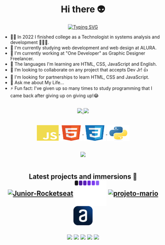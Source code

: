 <h1 align="center">Hi there 👽</h1>
<div align="center">
<a href="https://git.io/typing-svg"><img src="https://readme-typing-svg.demolab.com?font=Fira+Code&size=22&pause=1000&color=F75C7E&width=435&lines=My+name+is+Roberto+Junior+%F0%9F%98%81;Welcome+to+my+GitHub+profile!%F0%9F%96%96" alt="Typing SVG" /></a>
</div>
<div align="center">
  <ul align="left" list-style="none">
       <li><tr>🧑‍🚀 In 2022 I finished college as a Technologist in systems analysis and development 👨🏻‍🎓.
       <li><tr>📖 I'm currently studying web development and web design at ALURA.
       <li><tr>🔭 I'm currently working at "One Developer" as Graphic Designer Freelancer.</tr></li>
       <li><tr>🌱 The languages I'm learning are HTML, CSS, JavaScript and English.</tr></li>
       <li><tr>👯 I’m looking to collaborate on any project that accepts Dev Jr! 👍</tr></li>
       <li><tr>🤔 I'm looking for partnerships to learn HTML, CSS and JavaScript.</tr></li>
       <li><tr>💬 Ask me about My Life...</tr></li>
       <li><tr>⚡ Fun fact: I've given up so many times to study programming that I came back after giving up on giving up!😂 </tr></li>
  </ul>
</div>

<br>

<div align="center">
  <a href="https://github.com/robertojunnior">
  <img width="42%" src="https://github-readme-stats.vercel.app/api?username=robertojunnior&show_icons=true&theme=dracula&include_all_commits=true&count_private=true"/>
  <img width="44%" src="https://github-readme-stats.vercel.app/api/top-langs/?username=robertojunnior&layout=compact&langs_count=7&theme=dracula"/>
</div>

<br> 

<div align="center"> 
<br>
  <a href="https://github.com/robertojunnior/Html_Css_JavaScript" target="_blank" rel="noopener noreferrer">
  <img align="center" alt="Junior-Js" height="50" width="70" src="https://raw.githubusercontent.com/devicons/devicon/master/icons/javascript/javascript-plain.svg">
  
  <a href="https://github.com/robertojunnior/Html_Css_JavaScript" target="_blank" rel="external">
  <img align="center" alt="Junior-HTML" height="50" width="70" src="https://raw.githubusercontent.com/devicons/devicon/master/icons/html5/html5-original.svg">
  
  <a href="https://github.com/robertojunnior/Html_Css_JavaScript" target="_blank" rel="external">
  <img align="center" alt="Junior-CSS" height="50" width="70" src="https://raw.githubusercontent.com/devicons/devicon/master/icons/css3/css3-original.svg">
  
  <a href="https://github.com/robertojunnior/python" target="_blank" rel="external">
  <img align="center" alt="Junior-Python" height="50" width="70" src="https://raw.githubusercontent.com/devicons/devicon/master/icons/python/python-original.svg">
</div>

<br> 
<br>

  <div align="center">
  <a href="https://git.io/streak-stats"><img src="https://streak-stats.demolab.com?user=robertojunnior&theme=dracula&hide_border=false"/></a>
  </div>

<br>

<!--     
<div align="center">
<a target="_blank" rel="external" href="https://www.linkedin.com/in/roberto-r-junior">
<img height="40" width="160"src="https://img.shields.io/badge/-LinkedIn-%230077B5?style=for-the-badge&logo=linkedin&logoColor=white" target="_blank" rel="external"></a>  
</div> -->

<h2 align="center">Latest projects and immersions 🚀
<br>

<div align="center">
<a rel="external" href="https://robertojunnior.github.io/nlw_e_sports/" target="_blank">
<img align="center" alt="Junior-Rocketseat" height="80" width="100" src="https://global-uploads.webflow.com/61d83a2ebb0ae01ab96e841a/630ced17a99fbd99b6169b52_Logo-NLW-eSports.svg" target="_blank" rel="external"></a>

<a rel="external" href="https://robertojunnior.github.io/nlw-setup/" target="_blank">
<img align="center" alt="Junior-Rocketseat" height="80" width="100" src="./assets/logo.svg" target="_blank" rel="external"></a>
  
<a rel="external" href="https://robertojunnior.github.io/projeto-mario/" target="_blank">
<img align="center" alt="projeto-mario" height="60" width="60" src="https://github.com/robertojunnior/projeto-mario/blob/main/src/imagens/logo-chapeu-mario.png?raw=true" target="_blank" rel="external"></a>

<a rel="external" href="https://github.com/robertojunnior/conversor-de-moedas/" target="_blank">
<img align="center" alt="conversor-de-moedas" height="60" width="60" src="./assets/logo-alura.png" target="_blank" rel="external"></a>  
</div>


 <br>
        
<div align="center"> 
  <a href="https://instagram.com/_onedeveloper/" target="_blank"><img src="https://img.shields.io/badge/-Instagram-%23E4405F?style=for-the-badge&logo=instagram&logoColor=white" target="_blank"></a>
  <a href="https://www.twitch.tv/juniorsnoop" target="_blank"><img src="https://img.shields.io/badge/Twitch-9146FF?style=for-the-badge&logo=twitch&logoColor=white" target="_blank"></a>
  <a href="https://discord.com/channels/@roberjunnior#8903" target="_blank"><img src="https://img.shields.io/badge/Discord-7289DA?style=for-the-badge&logo=discord&logoColor=white" target="_blank"></a> 
  <a href = "mailto:roberjunior.dev@gmail.com"><img src="https://img.shields.io/badge/-Gmail-%23333?style=for-the-badge&logo=gmail&logoColor=white" target="_blank"></a>
  <a href="https://www.linkedin.com/in/roberto-r-junior" target="_blank"><img src="https://img.shields.io/badge/-LinkedIn-%230077B5?style=for-the-badge&logo=linkedin&logoColor=white" target="_blank"></a> 
  
</div>

